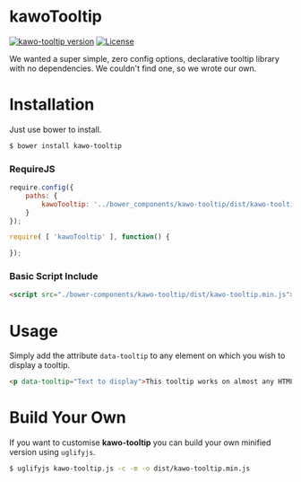 kawoTooltip
===========
[![kawo-tooltip version](https://img.shields.io/badge/kawo--tooltip-v1.0.3-brightgreen.svg)](https://github.com/mailmangroup/kawo-tooltip/) [![License](http://img.shields.io/badge/License-MIT-blue.svg)](http://opensource.org/licenses/MIT)


We wanted a super simple, zero config options, declarative tooltip library with no dependencies. We couldn't find one, so we wrote our own.

# Installation

Just use bower to install.
```bash
$ bower install kawo-tooltip
```

### RequireJS
```javascript
require.config({
	paths: {
		kawoTooltip: '../bower_components/kawo-tooltip/dist/kawo-tooltip.min'
	}
});

require( [ 'kawoTooltip' ], function() {

});
```

### Basic Script Include
```html
<script src="./bower-components/kawo-tooltip/dist/kawo-tooltip.min.js"></script>
```


# Usage

Simply add the attribute `data-tooltip` to any element on which you wish to display a tooltip.
```html
<p data-tooltip="Text to display">This tooltip works on almost any HTML element.</p>
```


# Build Your Own

If you want to customise **kawo-tooltip** you can build your own minified version using `uglifyjs`.
```bash
$ uglifyjs kawo-tooltip.js -c -m -o dist/kawo-tooltip.min.js
```






